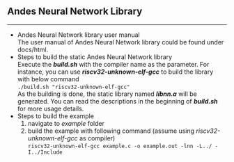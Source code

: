 ## Andes Neural Network Library
___
- Andes Neural Network library user manual  
    The user manual of Andes Neural Network library could be found under docs/html.
- Steps to build the static Andes Neural Network library  
    Execute the ***build.sh*** with the compiler name as the parameter. For instance, you can use ***riscv32-unknown-elf-gcc*** to build the library with below command  
    `./build.sh "riscv32-unknown-elf-gcc"`  
    As the building is done, the static library named ***libnn.a*** will be generated. You can read the descriptions in the beginning of ***build.sh*** for more usage details.
- Steps to build the example
    1. navigate to *example* folder
    2. build the example with following command (assume using *riscv32-unknown-elf-gcc* as compiler)  
    `riscv32-unknown-elf-gcc example.c -o example.out -lnn -L../ -I../Include`